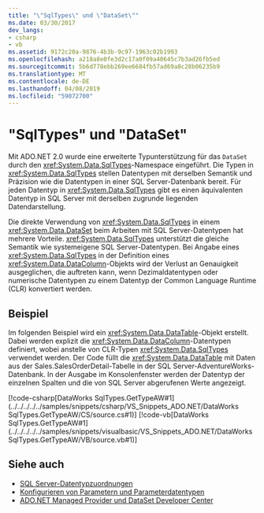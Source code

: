 ```yaml
---
title: "\"SqlTypes\" und \"DataSet\""
ms.date: 03/30/2017
dev_langs:
- csharp
- vb
ms.assetid: 9172c20a-9876-4b3b-9c97-1963c02b1993
ms.openlocfilehash: a218a8e0fe3d2c17a0f09a40645c7b3ad26fb5ed
ms.sourcegitcommit: 5b6d778ebb269ee6684fb57ad69a8c28b06235b9
ms.translationtype: MT
ms.contentlocale: de-DE
ms.lasthandoff: 04/08/2019
ms.locfileid: "59072700"
---
```

# <a name="sqltypes-and-the-dataset"></a>"SqlTypes" und "DataSet"
Mit ADO.NET 2.0 wurde eine erweiterte Typunterstützung für das `DataSet` durch den <xref:System.Data.SqlTypes>-Namespace eingeführt. Die Typen in <xref:System.Data.SqlTypes> stellen Datentypen mit derselben Semantik und Präzision wie die Datentypen in einer SQL Server-Datenbank bereit. Für jeden Datentyp in <xref:System.Data.SqlTypes> gibt es einen äquivalenten Datentyp in SQL Server mit derselben zugrunde liegenden Datendarstellung.  
  
 Die direkte Verwendung von <xref:System.Data.SqlTypes> in einem <xref:System.Data.DataSet> beim Arbeiten mit SQL Server-Datentypen hat mehrere Vorteile. <xref:System.Data.SqlTypes> unterstützt die gleiche Semantik wie systemeigene SQL Server-Datentypen. Bei Angabe eines <xref:System.Data.SqlTypes> in der Definition eines <xref:System.Data.DataColumn>-Objekts wird der Verlust an Genauigkeit ausgeglichen, die auftreten kann, wenn Dezimaldatentypen oder numerische Datentypen zu einem Datentyp der Common Language Runtime (CLR) konvertiert werden.  
  
## <a name="example"></a>Beispiel  
 Im folgenden Beispiel wird ein <xref:System.Data.DataTable>-Objekt erstellt. Dabei werden explizit die <xref:System.Data.DataColumn>-Datentypen definiert, wobei anstelle von CLR-Typen <xref:System.Data.SqlTypes> verwendet werden. Der Code füllt die <xref:System.Data.DataTable> mit Daten aus der Sales.SalesOrderDetail-Tabelle in der SQL Server-AdventureWorks-Datenbank. In der Ausgabe im Konsolenfenster werden der Datentyp der einzelnen Spalten und die von SQL Server abgerufenen Werte angezeigt.  
  
 [!code-csharp[DataWorks SqlTypes.GetTypeAW#1](../../../../../samples/snippets/csharp/VS_Snippets_ADO.NET/DataWorks SqlTypes.GetTypeAW/CS/source.cs#1)]
 [!code-vb[DataWorks SqlTypes.GetTypeAW#1](../../../../../samples/snippets/visualbasic/VS_Snippets_ADO.NET/DataWorks SqlTypes.GetTypeAW/VB/source.vb#1)]  
  
## <a name="see-also"></a>Siehe auch

- [SQL Server-Datentypzuordnungen](../../../../../docs/framework/data/adonet/sql-server-data-type-mappings.md)
- [Konfigurieren von Parametern und Parameterdatentypen](../../../../../docs/framework/data/adonet/configuring-parameters-and-parameter-data-types.md)
- [ADO.NET Managed Provider und DataSet Developer Center](https://go.microsoft.com/fwlink/?LinkId=217917)
